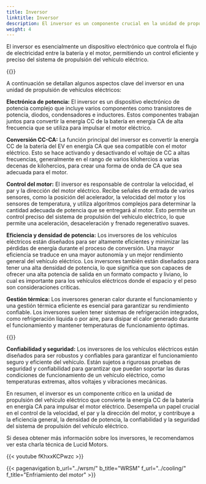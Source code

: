 ```yaml
---
title: Inversor
linktitle: Inversor
description: El inversor es un componente crucial en la unidad de propulsión de un vehículo eléctrico (EV). Es responsable de convertir la electricidad de corriente continua (CC) almacenada en la batería del vehículo en electricidad de corriente alterna (CA), que luego se utiliza para alimentar el motor eléctrico que impulsa las ruedas del vehículo eléctrico.
weight: 4
---
```

<!-- markdownlint-disable MD033 -->

El inversor es esencialmente un dispositivo electrónico que controla el flujo de electricidad entre la batería y el motor, permitiendo un control eficiente y preciso del sistema de propulsión del vehículo eléctrico.

{{<evkxdisplayaddarticle />}}

A continuación se detallan algunos aspectos clave del inversor en una unidad de propulsión de vehículos eléctricos:

**Electrónica de potencia:** El inversor es un dispositivo electrónico de potencia complejo que incluye varios componentes como transistores de potencia, diodos, condensadores e inductores. Estos componentes trabajan juntos para convertir la energía CC de la batería en energía CA de alta frecuencia que se utiliza para impulsar el motor eléctrico.

**Conversión CC-CA:** La función principal del inversor es convertir la energía CC de la batería del EV en energía CA que sea compatible con el motor eléctrico. Esto se hace activando y desactivando el voltaje de CC a altas frecuencias, generalmente en el rango de varios kilohercios a varias decenas de kilohercios, para crear una forma de onda de CA que sea adecuada para el motor.

**Control del motor:** El inversor es responsable de controlar la velocidad, el par y la dirección del motor eléctrico. Recibe señales de entrada de varios sensores, como la posición del acelerador, la velocidad del motor y los sensores de temperatura, y utiliza algoritmos complejos para determinar la cantidad adecuada de potencia que se entregará al motor. Esto permite un control preciso del sistema de propulsión del vehículo eléctrico, lo que permite una aceleración, desaceleración y frenado regenerativo suaves.

**Eficiencia y densidad de potencia:** Los inversores de los vehículos eléctricos están diseñados para ser altamente eficientes y minimizar las pérdidas de energía durante el proceso de conversión. Una mayor eficiencia se traduce en una mayor autonomía y un mejor rendimiento general del vehículo eléctrico. Los inversores también están diseñados para tener una alta densidad de potencia, lo que significa que son capaces de ofrecer una alta potencia de salida en un formato compacto y liviano, lo cual es importante para los vehículos eléctricos donde el espacio y el peso son consideraciones críticas.

**Gestión térmica:** Los inversores generan calor durante el funcionamiento y una gestión térmica eficiente es esencial para garantizar su rendimiento confiable. Los inversores suelen tener sistemas de refrigeración integrados, como refrigeración líquida o por aire, para disipar el calor generado durante el funcionamiento y mantener temperaturas de funcionamiento óptimas.

{{<evkxdisplayaddarticle />}}

**Confiabilidad y seguridad:** Los inversores de los vehículos eléctricos están diseñados para ser robustos y confiables para garantizar el funcionamiento seguro y eficiente del vehículo. Están sujetos a rigurosas pruebas de seguridad y confiabilidad para garantizar que puedan soportar las duras condiciones de funcionamiento de un vehículo eléctrico, como temperaturas extremas, altos voltajes y vibraciones mecánicas.

En resumen, el inversor es un componente crítico en la unidad de propulsión del vehículo eléctrico que convierte la energía CC de la batería en energía CA para impulsar el motor eléctrico. Desempeña un papel crucial en el control de la velocidad, el par y la dirección del motor, y contribuye a la eficiencia general, la densidad de potencia, la confiabilidad y la seguridad del sistema de propulsión del vehículo eléctrico.

Si desea obtener más información sobre los inversores, le recomendamos ver esta charla técnica de Lucid Motors.

{{< youtube fKhxxKCPwzc >}}

{{< pagenavigation b_url="../wrsm/" b_title="WRSM" f_url="../cooling/" f_title="Enfriamiento del motor" >}}